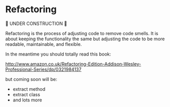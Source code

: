 Refactoring 
==========

:construction: UNDER CONSTRUCTION :construction:

Refactoring is the process of adjusting code to remove code smells.  It is about keeping the functionality the same but adjusting the code to be more readable, maintainable, and flexible.

In the meantime you should totally read this book:

http://www.amazon.co.uk/Refactoring-Edition-Addison-Wesley-Professional-Series/dp/0321984137

but coming soon will be:

* extract method
* extract class
* and lots more



